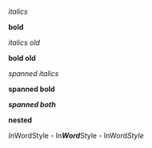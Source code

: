 *italics*

**bold**

*italics old*

**bold old**

*spanned italics*

**spanned bold**

***spanned both***

**nested**

*In*WordStyle - In***Word***Style - InWord*Style*